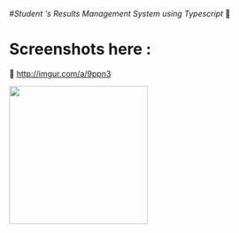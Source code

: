 #*Student 's Results Management System using Typescript* :information_desk_person:
# Screenshots here : 
                                                                                                          
:link: <a>http://imgur.com/a/9ppn3</a>

<a href="http://i.imgur.com/KQ9L9YV.png"><img src="http://i.imgur.com/KQ9L9YV.png" align="left" width="250"></a>
